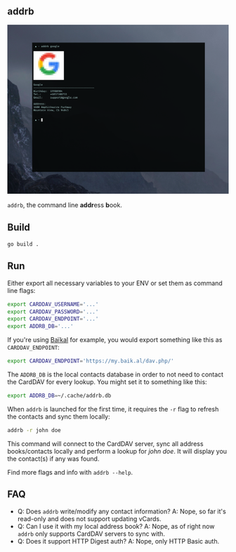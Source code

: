 addrb
-----

![addrb](addrb.png)

`addrb`, the command line **addr**ess **b**ook.

## Build

```sh
go build .
```

## Run

Either export all necessary variables to your ENV or set them as command line
flags:

```sh
export CARDDAV_USERNAME='...'
export CARDDAV_PASSWORD='...'
export CARDDAV_ENDPOINT='...'
export ADDRB_DB='...'
```

If you're using [Baïkal](https://github.com/sabre-io/Baikal) for example, you
would export something like this as `CARDDAV_ENDPOINT`:

```sh
export CARDDAV_ENDPOINT='https://my.baik.al/dav.php/'
```

The `ADDRB_DB` is the local contacts database in order to not need to contact
the CardDAV for every lookup. You might set it to something like this:

```sh
export ADDRB_DB=~/.cache/addrb.db
```

When `addrb` is launched for the first time, it requires the `-r` flag to
refresh the contacts and sync them locally: 

```sh
addrb -r john doe
```

This command will connect to the CardDAV server, sync all address books/contacts
locally and perform a lookup for *john doe*. It will display you the contact(s) 
if any was found.

Find more flags and info with `addrb --help`.

## FAQ

- Q: Does `addrb` write/modify any contact information?
  A: Nope, so far it's read-only and does not support updating vCards.
- Q: Can I use it with my local address book?
  A: Nope, as of right now `addrb` only supports CardDAV servers to sync with.
- Q: Does it support HTTP Digest auth?
  A: Nope, only HTTP Basic auth.

